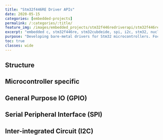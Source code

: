 ```yaml
---
title: "Stm32f446RE Driver APIs"
date: 2020-05-15
categories: [embedded-projects]
permalink: /:categories/:title/
feature_img: /images/embedded_projects/stm32f446redriverapi/stm32f446redriverapi_img00.jpg
excerpt: "embedded c, stm32f446re, stm32cubdeide, spi, i2c, stm32, nucleo, gpio"
purpose: "Developing bare-metal drivers for Stm32 microcontrollers. Focusing on general purpose input and output (gpio), and simple communication protocols such as SPI, I2C, USART and UART."
toc: true
classes: wide
---
```



<h2 class="text-underline">Structure</h2>


<h2 class="text-underline">Microcontroller specific</h2>

<h2 class="text-underline">General Purpose IO (GPIO)</h2>

<h2 class="text-underline">Serial Peripheral Interface (SPI)</h2>

<h2 class="text-underline">Inter-integrated Circuit (I2C)</h2>
